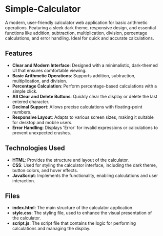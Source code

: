 # Simple-Calculator

A modern, user-friendly calculator web application for basic arithmetic operations. Featuring a sleek dark theme, responsive design, and essential functions like addition, subtraction, multiplication, division, percentage calculations, and error handling. Ideal for quick and accurate calculations.

## Features

- **Clear and Modern Interface**: Designed with a minimalistic, dark-themed UI that ensures comfortable viewing.
- **Basic Arithmetic Operations**: Supports addition, subtraction, multiplication, and division.
- **Percentage Calculation**: Perform percentage-based calculations with a simple click.
- **All Clear and Delete Buttons**: Quickly clear the display or delete the last entered character.
- **Decimal Support**: Allows precise calculations with floating-point numbers.
- **Responsive Layout**: Adapts to various screen sizes, making it suitable for desktop and mobile users.
- **Error Handling**: Displays 'Error' for invalid expressions or calculations to prevent unexpected crashes.

## Technologies Used

- **HTML**: Provides the structure and layout of the calculator.
- **CSS**: Used for styling the calculator interface, including the dark theme, button colors, and hover effects.
- **JavaScript**: Implements the functionality, enabling calculations and user interaction.

## Files

- **index.html**: The main structure of the calculator application.
- **style.css**: The styling file, used to enhance the visual presentation of the calculator.
- **script.js**: The script file that contains the logic for performing calculations and managing the display.
